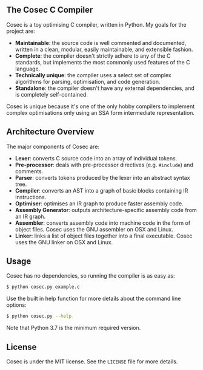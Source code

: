 
The Cosec C Compiler
--------------------

Cosec is a toy optimising C compiler, written in Python. My goals for the 
project are:

* **Maintainable**: the source code is well commented and documented, written 
  in a clean, modular, easily maintainable, and extensible fashion.
* **Complete**: the compiler doesn't strictly adhere to any of the C
  standards, but implements the most commonly used features of the C language.
* **Technically unique**: the compiler uses a select set of complex algorithms
  for parsing, optimisation, and code generation.
* **Standalone**: the compiler doesn't have any external dependencies, and is 
  completely self-contained.

Cosec is unique because it's one of the only hobby compilers to implement 
complex optimisations only using an SSA form intermediate representation.

## Architecture Overview

The major components of Cosec are:

* **Lexer**: converts C source code into an array of individual tokens.
* **Pre-processor**: deals with pre-processor directives (e.g. `#include`) and
  comments.
* **Parser**: converts tokens produced by the lexer into an abstract syntax
  tree.
* **Compiler**: converts an AST into a graph of basic blocks containing
  IR instructions.
* **Optimiser**: optimises an IR graph to produce faster assembly code.
* **Assembly Generator**: outputs architecture-specific assembly code from an 
  IR graph.
* **Assembler**: converts assembly code into machine code in the form of object
  files. Cosec uses the GNU assembler on OSX and Linux.
* **Linker**: links a list of object files together into a final executable. 
  Cosec uses the GNU linker on OSX and Linux.

## Usage

Cosec has no dependencies, so running the compiler is as easy as:

```bash
$ python cosec.py example.c
```

Use the built in help function for more details about the command line options:

```bash
$ python cosec.py --help
```

Note that Python 3.7 is the minimum required version.

## License

Cosec is under the MIT license. See the `LICENSE` file for more details.
